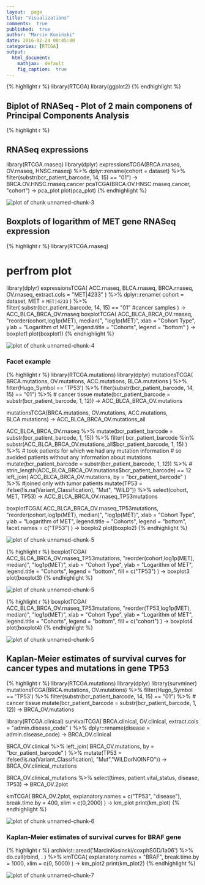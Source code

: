 ```yaml
---
layout:  page
title: "Visualizations"
comments:  true
published:  true
author: "Marcin Kosiński"
date: 2016-02-24 00:45:00
categories: [RTCGA]
output:
  html_document:
    mathjax:  default
    fig_caption:  true
---
```






{% highlight r %}
library(RTCGA)
library(ggplot2)
{% endhighlight %}


## Biplot of RNASeq - Plot of 2 main componens of Principal Components Analysis


{% highlight r %}
## RNASeq expressions
library(RTCGA.rnaseq)
library(dplyr)
expressionsTCGA(BRCA.rnaseq, OV.rnaseq, HNSC.rnaseq) %>%
 	dplyr::rename(cohort = dataset) %>%	
 	filter(substr(bcr_patient_barcode, 14, 15) == "01") -> BRCA.OV.HNSC.rnaseq.cancer
pcaTCGA(BRCA.OV.HNSC.rnaseq.cancer, "cohort") -> pca_plot
plot(pca_plot)
{% endhighlight %}

![plot of chunk unnamed-chunk-3](/RTCGA/figure/source/Visualizations/unnamed-chunk-3-1.png)



## Boxplots of logarithm of MET gene RNASeq expression


{% highlight r %}
library(RTCGA.rnaseq)
# perfrom plot
library(dplyr)
expressionsTCGA(
	ACC.rnaseq,
	BLCA.rnaseq,
	BRCA.rnaseq,
	OV.rnaseq,
	extract.cols = "MET|4233"
	) %>%
 	dplyr::rename(
 	cohort = dataset,
 	MET = `MET|4233`
 	) %>%  
 	filter(
 	substr(bcr_patient_barcode, 14, 15) == "01" #cancer samples
 	) -> ACC_BLCA_BRCA_OV.rnaseq
boxplotTCGA(
	ACC_BLCA_BRCA_OV.rnaseq,
	"reorder(cohort,log1p(MET), median)",
	"log1p(MET)",
	xlab = "Cohort Type",
	ylab = "Logarithm of MET",
	legend.title = "Cohorts",
	legend = "bottom"
	) -> boxplot1
plot(boxplot1)
{% endhighlight %}

![plot of chunk unnamed-chunk-4](/RTCGA/figure/source/Visualizations/unnamed-chunk-4-1.png)

### Facet example


{% highlight r %}
library(RTCGA.mutations)
library(dplyr)
mutationsTCGA(
	BRCA.mutations,
	OV.mutations,
	ACC.mutations,
	BLCA.mutations
	) %>% 
	filter(Hugo_Symbol == 'TP53') %>%
	filter(substr(bcr_patient_barcode, 14, 15) == "01") %>% # cancer tissue
 	mutate(bcr_patient_barcode = substr(bcr_patient_barcode, 1, 12)) ->
	ACC_BLCA_BRCA_OV.mutations
 
mutationsTCGA(BRCA.mutations, OV.mutations, ACC.mutations, BLCA.mutations) ->
	ACC_BLCA_BRCA_OV.mutations_all
 
 ACC_BLCA_BRCA_OV.rnaseq %>%
 	mutate(bcr_patient_barcode = substr(bcr_patient_barcode, 1, 15)) %>%
 	filter(
 		bcr_patient_barcode %in% 
 		substr(ACC_BLCA_BRCA_OV.mutations_all$bcr_patient_barcode, 1, 15)
 		) %>%
 	# took patients for which we had any mutation information
 	# so avoided patients without any information about mutations
 	mutate(bcr_patient_barcode = substr(bcr_patient_barcode, 1, 12)) %>%
 	# strin_length(ACC_BLCA_BRCA_OV.mutations$bcr_patient_barcode) == 12
 	left_join(
 		ACC_BLCA_BRCA_OV.mutations,
 		by = "bcr_patient_barcode"
 		) %>% #joined only with tumor patients
 	mutate(TP53 = ifelse(!is.na(Variant_Classification), "Mut", "WILD")) %>%
 	select(cohort, MET, TP53) -> ACC_BLCA_BRCA_OV.rnaseq_TP53mutations
 
boxplotTCGA(
	ACC_BLCA_BRCA_OV.rnaseq_TP53mutations,
	"reorder(cohort,log1p(MET), median)",
	"log1p(MET)",
	xlab = "Cohort Type",
	ylab = "Logarithm of MET",
	legend.title = "Cohorts",
	legend = "bottom",
	facet.names = c("TP53")
	) -> boxplo2
plot(boxplo2)
{% endhighlight %}

![plot of chunk unnamed-chunk-5](/RTCGA/figure/source/Visualizations/unnamed-chunk-5-1.png)

{% highlight r %}
boxplotTCGA(
	ACC_BLCA_BRCA_OV.rnaseq_TP53mutations,
	"reorder(cohort,log1p(MET), median)",
	"log1p(MET)",
	xlab = "Cohort Type",
	ylab = "Logarithm of MET",
	legend.title = "Cohorts",
	legend = "bottom",
	fill = c("TP53")
	) -> boxplot3
plot(boxplot3)
{% endhighlight %}

![plot of chunk unnamed-chunk-5](/RTCGA/figure/source/Visualizations/unnamed-chunk-5-2.png)

{% highlight r %}
boxplotTCGA(
	ACC_BLCA_BRCA_OV.rnaseq_TP53mutations,
	"reorder(TP53,log1p(MET), median)",
	"log1p(MET)",
	xlab = "Cohort Type",
	ylab = "Logarithm of MET",
	legend.title = "Cohorts",
	legend = "bottom",
	fill = c("cohort")
	) -> boxplot4
plot(boxplot4)
{% endhighlight %}

![plot of chunk unnamed-chunk-5](/RTCGA/figure/source/Visualizations/unnamed-chunk-5-3.png)

## Kaplan-Meier estimates of survival curves for cancer types and mutations in gene TP53


{% highlight r %}
library(RTCGA.mutations)
library(dplyr)
library(survminer)
mutationsTCGA(BRCA.mutations, OV.mutations) %>%
 	filter(Hugo_Symbol == 'TP53') %>%
 	filter(substr(bcr_patient_barcode, 14, 15) == "01") %>% # cancer tissue
 	mutate(bcr_patient_barcode = substr(bcr_patient_barcode, 1, 12)) ->
	BRCA_OV.mutations
 
library(RTCGA.clinical)
survivalTCGA(
	BRCA.clinical,
	OV.clinical,
	extract.cols = "admin.disease_code"
	) %>%
 	dplyr::rename(disease = admin.disease_code) -> BRCA_OV.clinical

BRCA_OV.clinical %>%
 	left_join(
 		BRCA_OV.mutations,
 		by = "bcr_patient_barcode"
 		) %>%
 	mutate(TP53 = ifelse(!is.na(Variant_Classification), "Mut","WILDorNOINFO")) ->
	BRCA_OV.clinical_mutations
 
BRCA_OV.clinical_mutations %>%
	select(times, patient.vital_status, disease, TP53) -> BRCA_OV.2plot

kmTCGA(
	BRCA_OV.2plot,
	explanatory.names = c("TP53", "disease"),
	break.time.by = 400,
	xlim = c(0,2000)
	) -> km_plot
print(km_plot)
{% endhighlight %}

![plot of chunk unnamed-chunk-6](/RTCGA/figure/source/Visualizations/unnamed-chunk-6-1.png)

### Kaplan-Meier estimates of survival curves for BRAF gene


{% highlight r %}
archivist::aread('MarcinKosinski/coxphSGD/1a06') %>% 
	do.call(rbind, . ) %>%
	kmTCGA(
		explanatory.names = "BRAF",
		break.time.by = 1000,
		xlim = c(0, 5000)
		) -> km_plot2
print(km_plot2)
{% endhighlight %}

![plot of chunk unnamed-chunk-7](/RTCGA/figure/source/Visualizations/unnamed-chunk-7-1.png)



